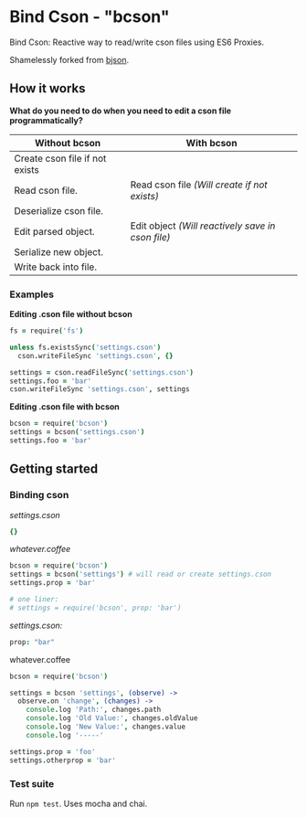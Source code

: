 Bind Cson - "bcson"
===================

Bind Cson: Reactive way to read/write cson files using ES6 Proxies.

Shamelessly forked from [bjson](https://github.com/renatorib/bjson).

How it works
------------

**What do you need to do when you need to edit a cson file programmatically?**

| Without bcson                  | With bcson                                        |
|--------------------------------|---------------------------------------------------|
| Create cson file if not exists |                                                   |
| Read cson file.                | Read cson file *(Will create if not exists)*      |
| Deserialize cson file.         |                                                   |
| Edit parsed object.            | Edit object *(Will reactively save in cson file)* |
| Serialize new object.          |                                                   |
| Write back into file.          |                                                   |

### Examples

**Editing .cson file without bcson**

```coffee
fs = require('fs')

unless fs.existsSync('settings.cson')
  cson.writeFileSync 'settings.cson', {}

settings = cson.readFileSync('settings.cson')
settings.foo = 'bar'
cson.writeFileSync 'settings.cson', settings
```

**Editing .cson file with bcson**

```coffee
bcson = require('bcson')
settings = bcson('settings.cson')
settings.foo = 'bar'
```

Getting started
---------------

### Binding cson

*settings.cson*

```cson
{}
```

*whatever.coffee*

```coffee
bcson = require('bcson')
settings = bcson('settings') # will read or create settings.cson
settings.prop = 'bar'

# one liner:
# settings = require('bcson', prop: 'bar')
```

*settings.cson:*

```cson
prop: "bar"
```

whatever.coffee

```coffee
bcson = require('bcson')

settings = bcson 'settings', (observe) ->
  observe.on 'change', (changes) ->
    console.log 'Path:', changes.path
    console.log 'Old Value:', changes.oldValue
    console.log 'New Value:', changes.value
    console.log '-----'

settings.prop = 'foo'
settings.otherprop = 'bar'
```

### Test suite

Run `npm test`. Uses mocha and chai.

